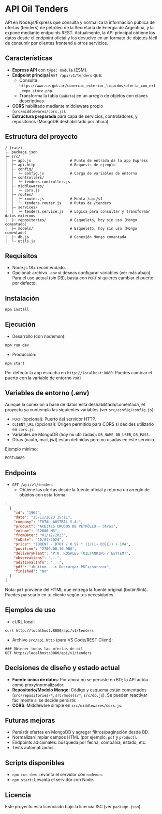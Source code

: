 # API Oil Tenders

API en Node.js/Express que consulta y normaliza la información pública de ofertas (tenders) de petróleo de la Secretaría de Energía de Argentina, y la expone mediante endpoints REST. Actualmente, la API principal obtiene los datos desde el endpoint oficial y los devuelve en un formato de objetos fácil de consumir por clientes frontend u otros servicios.

## Características

- **Express API** con `type: module` (ESM).
- **Endpoint principal** `GET /api/v1/tenders` que:
  - Consulta `https://www.se.gob.ar/comercio_exterior_liquidos/oferta_com_ext_expo_store.php`.
  - Transforma la tabla (`aaData`) en un arreglo de objetos con claves descriptivas.
- **CORS** habilitado mediante middleware propio (`src/middlewares/cors.js`).
- **Estructura preparada** para capa de servicios, controladores, y repositorios (MongoDB deshabilitado por ahora).

## Estructura del proyecto

```
/ (raíz)
├─ package.json
├─ src/
│  ├─ app.js                  # Punto de entrada de la app Express
│  ├─ api.http                # Requests de ejemplo
│  ├─ config/
│  │  └─ config.js            # Carga de variables de entorno
│  ├─ controllers/
│  │  └─ tenders.controller.js
│  ├─ middlewares/
│  │  └─ cors.js
│  ├─ routes/
│  │  ├─ routes.js            # Monta /api/v1
│  │  └─ tenders.router.js    # Rutas de /tenders
│  ├─ services/
│  │  └─ tenders.service.js   # Lógica para consultar y transformar datos externos
│  ├─ repositories/           # Esqueleto, hoy sin uso (Mongo comentado)
│  ├─ models/                 # Esqueleto, hoy sin uso (Mongo comentado)
│  ├─ db.js                   # Conexión Mongo comentada
│  └─ utils.js
```

## Requisitos

- Node.js 18+ recomendado.
- Opcional: archivo `.env` si deseas configurar variables (ver más abajo). Para el uso actual (sin DB), basta con `PORT` si quieres cambiar el puerto por defecto.

## Instalación

```bash
npm install
```

## Ejecución

- Desarrollo (con nodemon):

```bash
npm run dev
```

- Producción:

```bash
npm start
```

Por defecto la app escucha en `http://localhost:8080`. Puedes cambiar el puerto con la variable de entorno `PORT`.

## Variables de entorno (.env)

Aunque la conexión a base de datos está deshabilitada/comentada, el proyecto ya contempla las siguientes variables (ver `src/config/config.js`):

- `PORT` (opcional): Puerto del servidor HTTP.
- `CLIENT_URL` (opcional): Origen permitido para CORS si decides utilizarlo en `cors.js`.
- Variables de MongoDB (hoy no utilizadas): `DB_NAME`, `DB_USER`, `DB_PASS`.
- Otras (oauth, mail, jwt) están definidas pero no usadas en este servicio.

Ejemplo mínimo:

```
PORT=8080
```

## Endpoints

- `GET /api/v1/tenders`
  - Obtiene las ofertas desde la fuente oficial y retorna un arreglo de objetos con esta forma:

```json
[
  {
    "id": "1962",
    "date": "15/11/2023 15:11",
    "company": "TOTAL AUSTRAL S.A.",
    "product": "ACEITES CRUDOS DE PETRÓLEO - Otros",
    "volume": "12000 M3",
    "fromDate": "01/12/2023",
    "toDate": "10/01/2024",
    "price": "(BRENT - DTO) / 0.97 * (1/(1+ DDEE)) + IVA",
    "position": "2709.00.10-900",
    "deliveryPlant": "PTO. ROSALES (OILTANKING / EBYTEM)",
    "observations": "...",
    "aditionalInfo": "...",
    "pdf": "<button ...> Descargar PDF</button>",
    "finished": "No"
  }
]
```

Nota: `pdf` proviene del HTML que entrega la fuente original (botón/link). Puedes parsearlo en tu cliente según tus necesidades.

## Ejemplos de uso

- cURL local:

```bash
curl http://localhost:8080/api/v1/tenders
```

- Archivo `src/api.http` (para VS Code/REST Client):

```http
### Obtener todas las ofertas de oil
GET http://localhost:8080/api/v1/tenders
```

## Decisiones de diseño y estado actual

- **Fuente única de datos**: Por ahora no se persiste en BD; la API actúa como proxy/normalizador.
- **Repositorio/Modelo Mongo**: Código y esquema están comentados (`src/repositories/*`, `src/models/*`, `src/db.js`). Se pueden reactivar fácilmente si se decide persistir.
- **CORS**: Middleware simple en `src/middlewares/cors.js`.

## Futuras mejoras

- Persistir ofertas en MongoDB y agregar filtros/paginación desde BD.
- Normalizar/limpiar campos HTML (por ejemplo, `pdf` y `product`).
- Endpoints adicionales: búsqueda por fecha, compañía, estado, etc.
- Tests automatizados.

## Scripts disponibles

- `npm run dev`: Levanta el servidor con `nodemon`.
- `npm start`: Levanta el servidor con Node.

## Licencia

Este proyecto está licenciado bajo la licencia ISC (ver `package.json`).
